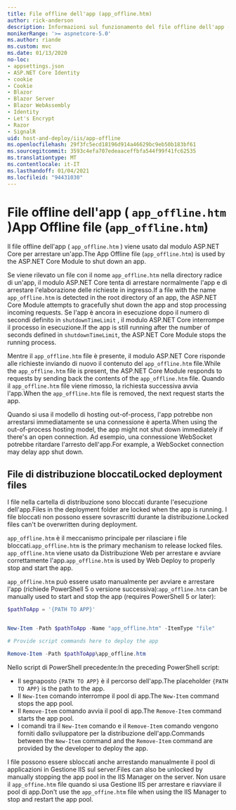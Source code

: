 ```yaml
---
title: File offline dell'app (app_offline.htm)
author: rick-anderson
description: Informazioni sul funzionamento del file offline dell'app ( `app_offline.htm` ) con il modulo ASP.NET Core.
monikerRange: '>= aspnetcore-5.0'
ms.author: riande
ms.custom: mvc
ms.date: 01/13/2020
no-loc:
- appsettings.json
- ASP.NET Core Identity
- cookie
- Cookie
- Blazor
- Blazor Server
- Blazor WebAssembly
- Identity
- Let's Encrypt
- Razor
- SignalR
uid: host-and-deploy/iis/app-offline
ms.openlocfilehash: 29f3fc5ecd18196d914a46629bc9eb50b183bf61
ms.sourcegitcommit: 3593c4efa707edeaaceffbfa544f99f41fc62535
ms.translationtype: MT
ms.contentlocale: it-IT
ms.lasthandoff: 01/04/2021
ms.locfileid: "94431030"
---
```

# <a name="app-offline-file-app_offlinehtm"></a><span data-ttu-id="f6d62-103">File offline dell'app ( `app_offline.htm` )</span><span class="sxs-lookup"><span data-stu-id="f6d62-103">App Offline file (`app_offline.htm`)</span></span>

<span data-ttu-id="f6d62-104">Il file offline dell'app ( `app_offline.htm` ) viene usato dal modulo ASP.NET Core per arrestare un'app.</span><span class="sxs-lookup"><span data-stu-id="f6d62-104">The App Offline file (`app_offline.htm`) is used by the ASP.NET Core Module to shut down an app.</span></span>

<span data-ttu-id="f6d62-105">Se viene rilevato un file con il nome `app_offline.htm` nella directory radice di un'app, il modulo ASP.NET Core tenta di arrestare normalmente l'app e di arrestare l'elaborazione delle richieste in ingresso.</span><span class="sxs-lookup"><span data-stu-id="f6d62-105">If a file with the name `app_offline.htm` is detected in the root directory of an app, the ASP.NET Core Module attempts to gracefully shut down the app and stop processing incoming requests.</span></span> <span data-ttu-id="f6d62-106">Se l'app è ancora in esecuzione dopo il numero di secondi definito in `shutdownTimeLimit` , il modulo ASP.NET Core interrompe il processo in esecuzione.</span><span class="sxs-lookup"><span data-stu-id="f6d62-106">If the app is still running after the number of seconds defined in `shutdownTimeLimit`, the ASP.NET Core Module stops the running process.</span></span>

<span data-ttu-id="f6d62-107">Mentre il `app_offline.htm` file è presente, il modulo ASP.NET Core risponde alle richieste inviando di nuovo il contenuto del `app_offline.htm` file.</span><span class="sxs-lookup"><span data-stu-id="f6d62-107">While the `app_offline.htm` file is present, the ASP.NET Core Module responds to requests by sending back the contents of the `app_offline.htm` file.</span></span> <span data-ttu-id="f6d62-108">Quando il `app_offline.htm` file viene rimosso, la richiesta successiva avvia l'app.</span><span class="sxs-lookup"><span data-stu-id="f6d62-108">When the `app_offline.htm` file is removed, the next request starts the app.</span></span>

<span data-ttu-id="f6d62-109">Quando si usa il modello di hosting out-of-process, l'app potrebbe non arrestarsi immediatamente se una connessione è aperta.</span><span class="sxs-lookup"><span data-stu-id="f6d62-109">When using the out-of-process hosting model, the app might not shut down immediately if there's an open connection.</span></span> <span data-ttu-id="f6d62-110">Ad esempio, una connessione WebSocket potrebbe ritardare l'arresto dell'app.</span><span class="sxs-lookup"><span data-stu-id="f6d62-110">For example, a WebSocket connection may delay app shut down.</span></span>

## <a name="locked-deployment-files"></a><span data-ttu-id="f6d62-111">File di distribuzione bloccati</span><span class="sxs-lookup"><span data-stu-id="f6d62-111">Locked deployment files</span></span>

<span data-ttu-id="f6d62-112">I file nella cartella di distribuzione sono bloccati durante l'esecuzione dell'app.</span><span class="sxs-lookup"><span data-stu-id="f6d62-112">Files in the deployment folder are locked when the app is running.</span></span> <span data-ttu-id="f6d62-113">I file bloccati non possono essere sovrascritti durante la distribuzione.</span><span class="sxs-lookup"><span data-stu-id="f6d62-113">Locked files can't be overwritten during deployment.</span></span>

<span data-ttu-id="f6d62-114">`app_offline.htm` è il meccanismo principale per rilasciare i file bloccati.</span><span class="sxs-lookup"><span data-stu-id="f6d62-114">`app_offline.htm` is the primary mechanism to release locked files.</span></span> <span data-ttu-id="f6d62-115">`app_offline.htm` viene usato da Distribuzione Web per arrestare e avviare correttamente l'app.</span><span class="sxs-lookup"><span data-stu-id="f6d62-115">`app_offline.htm` is used by Web Deploy to properly stop and start the app.</span></span>

<span data-ttu-id="f6d62-116">`app_offline.htm` può essere usato manualmente per avviare e arrestare l'app (richiede PowerShell 5 o versione successiva):</span><span class="sxs-lookup"><span data-stu-id="f6d62-116">`app_offline.htm` can be manually used to start and stop the app (requires PowerShell 5 or later):</span></span>

```powershell
$pathToApp = '{PATH TO APP}'


New-Item -Path $pathToApp -Name "app_offline.htm" -ItemType "file"

# Provide script commands here to deploy the app

Remove-Item -Path $pathToApp\app_offline.htm
```

<span data-ttu-id="f6d62-117">Nello script di PowerShell precedente:</span><span class="sxs-lookup"><span data-stu-id="f6d62-117">In the preceding PowerShell script:</span></span>

* <span data-ttu-id="f6d62-118">Il segnaposto `{PATH TO APP}` è il percorso dell'app.</span><span class="sxs-lookup"><span data-stu-id="f6d62-118">The placeholder `{PATH TO APP}` is the path to the app.</span></span>
* <span data-ttu-id="f6d62-119">Il `New-Item` comando interrompe il pool di app.</span><span class="sxs-lookup"><span data-stu-id="f6d62-119">The `New-Item` command stops the app pool.</span></span>
* <span data-ttu-id="f6d62-120">Il `Remove-Item` comando avvia il pool di app.</span><span class="sxs-lookup"><span data-stu-id="f6d62-120">The `Remove-Item` command starts the app pool.</span></span>
* <span data-ttu-id="f6d62-121">I comandi tra il `New-Item` comando e il `Remove-Item` comando vengono forniti dallo sviluppatore per la distribuzione dell'app.</span><span class="sxs-lookup"><span data-stu-id="f6d62-121">Commands between the `New-Item` command and the `Remove-Item` command are provided by the developer to deploy the app.</span></span>

<span data-ttu-id="f6d62-122">I file possono essere sbloccati anche arrestando manualmente il pool di applicazioni in Gestione IIS sul server.</span><span class="sxs-lookup"><span data-stu-id="f6d62-122">Files can also be unlocked by manually stopping the app pool in the IIS Manager on the server.</span></span> <span data-ttu-id="f6d62-123">Non usare il `app_offine.htm` file quando si usa Gestione IIS per arrestare e riavviare il pool di app.</span><span class="sxs-lookup"><span data-stu-id="f6d62-123">Don't use the `app_offine.htm` file when using the IIS Manager to stop and restart the app pool.</span></span>
